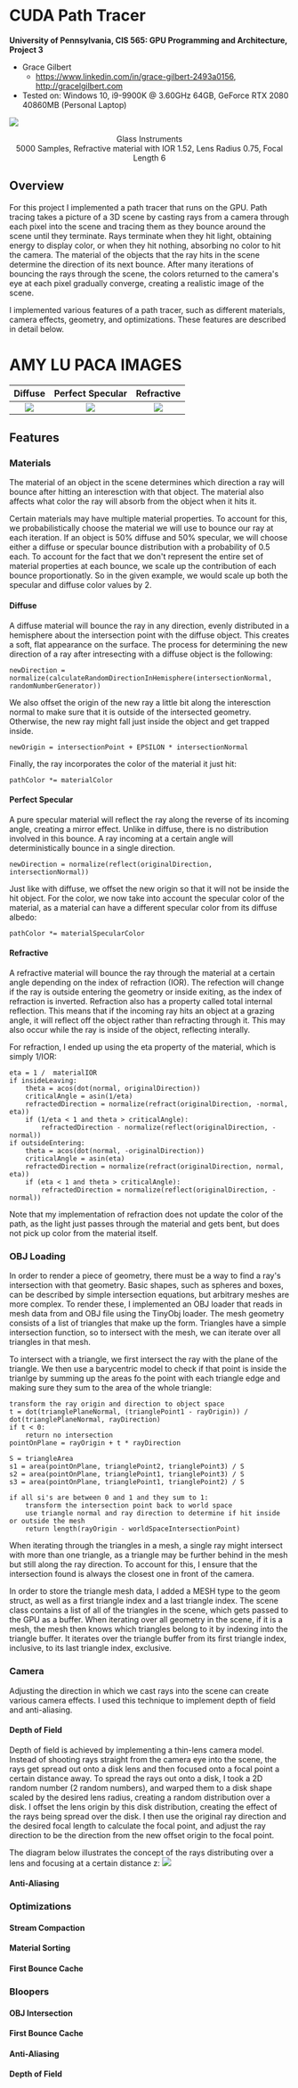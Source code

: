 CUDA Path Tracer
================

**University of Pennsylvania, CIS 565: GPU Programming and Architecture, Project 3**

* Grace Gilbert
  * https://www.linkedin.com/in/grace-gilbert-2493a0156, http://gracelgilbert.com
* Tested on: Windows 10, i9-9900K @ 3.60GHz 64GB, GeForce RTX 2080 40860MB (Personal Laptop)

![](img/InstrumentScene5000samp.IOR1.52.DOV0.075FL6.png)
<p align="center">
  Glass Instruments <br>
  5000 Samples, Refractive material with IOR 1.52, Lens Radius 0.75, Focal Length 6
</p>

## Overview
For this project I implemented a path tracer that runs on the GPU. Path tracing takes a picture of a 3D scene by casting rays from a camera through each pixel into the scene and tracing them as they bounce around the scene until they terminate. Rays terminate when they hit light, obtaining energy to display color, or when they hit nothing, absorbing no color to hit the camera. The material of the objects that the ray hits in the scene determine the direction of its next bounce. After many iterations of bouncing the rays through the scene, the colors returned to the camera's eye at each pixel gradually converge, creating a realistic image of the scene. 

I implemented various features of a path tracer, such as different materials, camera effects, geometry, and optimizations.  These features are described in detail below.

# AMY LU PACA IMAGES
Diffuse                    |  Perfect Specular         | Refractive
:-------------------------:|:-------------------------:|:-------------------------:
![](img/Alpaca5000sampIOR1.52DOV0.1FL8.png)| ![](img/AlpacaReflective5000sampl.DOV0.1FL8.png) |![](img/DOVBlooper3.png)

## Features
### Materials
The material of an object in the scene determines which direction a ray will bounce after hitting an interesction with that object. The material also affects what color the ray will absorb from the object when it hits it. 

Certain materials may have multiple material properties. To account for this, we probabilistically choose the material we will use to bounce our ray at each iteration.  If an object is 50% diffuse and 50% specular, we will choose either a diffuse or specular bounce distribution with a probability of 0.5 each. To account for the fact that we don't represent the entire set of material properties at each bounce, we scale up the contribution of each bounce proportionatly.  So in the given example, we would scale up both the specular and diffuse color values by 2. 
#### Diffuse
A diffuse material will bounce the ray in any direction, evenly distributed in a hemisphere about the intersection point with the diffuse object. This creates a soft, flat appearance on the surface. The process for determining the new direction of a ray after intresecting with a diffuse object is the following:
```
newDirection = normalize(calculateRandomDirectionInHemisphere(intersectionNormal, randomNumberGenerator))
```
We also offset the origin of the new ray a little bit along the interesction normal to make sure that it is outside of the intersected geometry.  Otherwise, the new ray might fall just inside the object and get trapped inside.
```
newOrigin = intersectionPoint + EPSILON * intersectionNormal
```
Finally, the ray incorporates the color of the material it just hit:
```
pathColor *= materialColor
```
#### Perfect Specular
A pure specular material will reflect the ray along the reverse of its incoming angle, creating a mirror effect. Unlike in diffuse, there is no distribution involved in this bounce. A ray incoming at a certain angle will deterministically bounce in a single direction.
```
newDirection = normalize(reflect(originalDirection, intersectionNormal))
```
Just like with diffuse, we offset the new origin so that it will not be inside the hit object. For the color, we now take into account the specular color of the material, as a material can have a different specular color from its diffuse albedo:
```
pathColor *= materialSpecularColor
```
#### Refractive
A refractive material will bounce the ray through the material at a certain angle depending on the index of refraction (IOR). The refection will change if the ray is outside entering the geometry or inside exiting, as the index of refraction is inverted. Refraction also has a property called total internal reflection.  This means that if the incoming ray hits an object at a grazing angle, it will reflect off the object rather than refracting through it. This may also occur while the ray is inside of the object, reflecting interally. 

For refraction, I ended up using the eta property of the material, which is simply 1/IOR:
```
eta = 1 /  materialIOR
if insideLeaving:
    theta = acos(dot(normal, originalDirection))
    criticalAngle = asin(1/eta)
    refractedDirection = normalize(refract(originalDirection, -normal, eta))
    if (1/eta < 1 and theta > criticalAngle):
        refractedDirection - normalize(reflect(originalDirection, -normal))
if outsideEntering:
    theta = acos(dot(normal, -originalDirection))
    criticalAngle = asin(eta)
    refractedDirection = normalize(refract(originalDirection, normal, eta))
    if (eta < 1 and theta > criticalAngle):
        refractedDirection = normalize(reflect(originalDirection, -normal))
```
Note that my implementation of refraction does not update the color of the path, as the light just passes through the material and gets bent, but does not pick up color from the material itself.

### OBJ Loading
In order to render a piece of geometry, there must be a way to find a ray's intersection with that geometry. Basic shapes, such as spheres and boxes, can be described by simple intersection equations, but arbitrary meshes are more complex. To render these, I implemented an OBJ loader that reads in mesh data from and OBJ file using the TinyObj loader. The mesh geometry consists of a list of triangles that make up the form. Triangles have a simple intersection function, so to intersect with the mesh, we can iterate over all triangles in that mesh. 

To intersect with a triangle, we first intersect the ray with the plane of the triangle.  We then use a barycentric model to check if that point is inside the trianlge by summing up the areas fo the point with each triangle edge and making sure they sum to the area of the whole triangle:
```
transform the ray origin and direction to object space
t = dot(trianglePlaneNormal, (trianglePoint1 - rayOrigin)) / dot(trianglePlaneNormal, rayDirection)
if t < 0: 
    return no intersection
pointOnPlane = rayOrigin + t * rayDirection

S = triangleArea
s1 = area(pointOnPlane, trianglePoint2, trianglePoint3) / S
s2 = area(pointOnPlane, trianglePoint1, trianglePoint3) / S
s3 = area(pointOnPlane, trianglePoint1, trianglePoint2) / S

if all si's are between 0 and 1 and they sum to 1:
    transform the intersection point back to world space
    use triangle normal and ray direction to determine if hit inside or outside the mesh
    return length(rayOrigin - worldSpaceIntersectionPoint)
```
When iterating through the triangles in a mesh, a single ray might intersect with more than one triangle, as a triangle may be further behind in the mesh but still along the ray direction.  To account for this, I ensure that the intersection found is always the closest one in front of the camera.  

In order to store the triangle mesh data, I added a MESH type to the geom struct, as well as a first triangle index and a last triangle index.  The scene class contains a list of all of the triangles in the scene, which gets passed to the GPU as a buffer. When iterating over all geometry in the scene, if it is a mesh, the mesh then knows which triangles belong to it by indexing into the triangle buffer.  It iterates over the triangle buffer from its first triangle index, inclusive, to its last triangle index, exclusive. 

### Camera
Adjusting the direction in which we cast rays into the scene can create various camera effects.  I used this technique to implement depth of field and anti-aliasing.
#### Depth of Field
Depth of field is achieved by implementing a thin-lens camera model. Instead of shooting rays straight from the camera eye into the scene, the rays get spread out onto a disk lens and then focused onto a focal point a certain distance away. To spread the rays out onto a disk, I took a 2D random number (2 random numbers), and warped them to a disk shape scaled by the desired lens radius, creating a random distribution over a disk. I offset the lens origin by this disk distribution, creating the effect of the rays being spread over the disk.  I then use the original ray direction and the desired focal length to calculate the focal point, and adjust the ray direction to be the direction from the new offset origin to the focal point. 

The diagram below illustrates the concept of the rays distributing over a lens and focusing at a certain distance z:
![](img/ThinLensCamera.PNG)

#### Anti-Aliasing

### Optimizations
#### Stream Compaction
#### Material Sorting
#### First Bounce Cache
### Bloopers
#### OBJ Intersection
#### First Bounce Cache
#### Anti-Aliasing
#### Depth of Field
